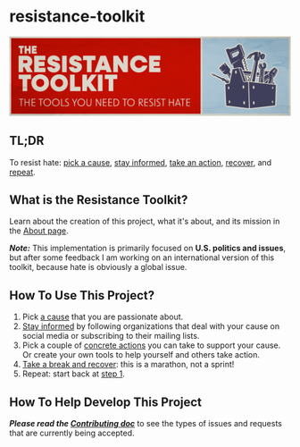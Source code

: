 # resistance-toolkit

![Logo for The Resistance Toolkit stylized as graffiti on a brick wall. Subtitle reads "The tools you need to resist hate."](assets/Poster.png)


## TL;DR
To resist hate: [pick a cause](steps/step1/README.md), [stay informed](steps/step2/README.md), [take an action](#tools), [recover](#recovery), and [repeat](#organizations--causes).

## What is the Resistance Toolkit?
Learn about the creation of this project, what it's about, and its mission in the [About page](about.md).

**_Note:_** This implementation is primarily focused on **U.S. politics and issues**, but after some feedback I am working on an international version of this toolkit, because hate is obviously a global issue.

## How To Use This Project?

1. Pick [a cause](steps/step1/README.md) that you are passionate about.
2. [Stay informed](steps/step2/README.md) by following organizations that deal with your cause on social media or subscribing to their mailing lists.
3. Pick a couple of [concrete actions](steps/step3/README.md) you can take to support your cause. Or create your own tools to help yourself and others take action. 
4. [Take a break and recover](steps/step4/): this is a marathon, not a sprint! 
5. Repeat: start back at [step 1](steps/step1/README.md).   

## How To Help Develop This Project
**_Please read the [Contributing doc](./CONTRIBUTING.md)_** to see the types of issues and requests that are currently being accepted.